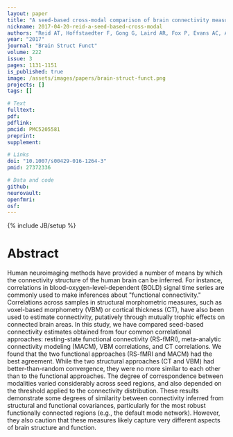 ```yaml
---
layout: paper
title: "A seed-based cross-modal comparison of brain connectivity measures."
nickname: 2017-04-20-reid-a-seed-based-cross-modal
authors: "Reid AT, Hoffstaedter F, Gong G, Laird AR, Fox P, Evans AC, Amunts K, Eickhoff SB"
year: "2017"
journal: "Brain Struct Funct"
volume: 222
issue: 3
pages: 1131-1151
is_published: true
image: /assets/images/papers/brain-struct-funct.png
projects: []
tags: []

# Text
fulltext:
pdf:
pdflink:
pmcid: PMC5205581
preprint:
supplement:

# Links
doi: "10.1007/s00429-016-1264-3"
pmid: 27372336

# Data and code
github:
neurovault:
openfmri:
osf:
---
```

{% include JB/setup %}

# Abstract

Human neuroimaging methods have provided a number of means by which the connectivity structure of the human brain can be inferred. For instance, correlations in blood-oxygen-level-dependent (BOLD) signal time series are commonly used to make inferences about "functional connectivity." Correlations across samples in structural morphometric measures, such as voxel-based morphometry (VBM) or cortical thickness (CT), have also been used to estimate connectivity, putatively through mutually trophic effects on connected brain areas. In this study, we have compared seed-based connectivity estimates obtained from four common correlational approaches: resting-state functional connectivity (RS-fMRI), meta-analytic connectivity modeling (MACM), VBM correlations, and CT correlations. We found that the two functional approaches (RS-fMRI and MACM) had the best agreement. While the two structural approaches (CT and VBM) had better-than-random convergence, they were no more similar to each other than to the functional approaches. The degree of correspondence between modalities varied considerably across seed regions, and also depended on the threshold applied to the connectivity distribution. These results demonstrate some degrees of similarity between connectivity inferred from structural and functional covariances, particularly for the most robust functionally connected regions (e.g., the default mode network). However, they also caution that these measures likely capture very different aspects of brain structure and function.
